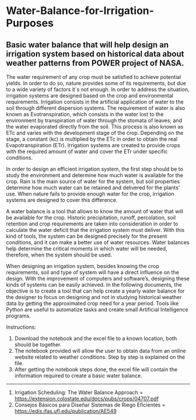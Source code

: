 # Water-Balance-for-Irrigation-Purposes
## Basic water balance that will help design an irrigation system based on historical data about weather patterns from POWER project of NASA.

The water requirement of any crop must be satisfied to achieve potential yields. In order to do so, nature provides some of its requirements, but due to a wide variety of factors it´s not enough. In order to address the situation, irrigation systems are designed based on the crop and environmental requirements. 
Irrigation consists in the artificial application of water to the soil through different dispersion systems. The requirement of water is also known as Evotranspiration, which consists in the water lost to the environment by transpiration of water through the stomata of leaves; and the water evaporated directly from the soil. This process is also known as ETc and varies with the development stage of the crop. Depending on the stage, a constant (kc) is multiplied by the ETc in order to obtain the real Evapotranspiration (ETr). Irrigation systems are created to provide crops with the required amount of water and cover the ETr under specific conditions.

In order to design an efficient irrigation system, the first step should be to study the environment and determine how much water is available for the crop. Rain is the main source of water for the system, but soil properties determine how much water can be retained and delivered for the plants’ use. When nature fails to provide enough water for the crop, irrigation systems are designed to cover this difference.

A water balance is a tool that allows to know the amount of water that will be available for the crop. Historic precipitation, runoff, percolation, soil retention and crop requirements are taken into consideration in order to calculate the water deficit that the irrigation system must deliver. With this kind of tools, the system can be designed precisely for the present conditions, and it can make a better use of water resources. Water balances help determine the critical moments in which water will be needed, therefore, when the system should be used. 

When designing an irrigation system, besides knowing the crop requirements, soil and type of system will have a direct influence on the design. With the improvement of computers and software’s, designing these kinds of systems can be easily achieved. In the following documents, the objective is to create a tool that can help create a yearly water balance for the designer to focus on designing and not in studying historical weather data by getting the approximated crop need for a year period. Tools like Python are useful to automatize tasks and create small Artificial Intelligence programs.

Instructions:
  1. Download the notebook and the excel file to a known location, both should be together.
  2. The notebook provided will allow the user to obtain data from an online website related to weather conditions. Step by step is explained on the file.
  3. After getting the notebook steps done, the excel file will contain the information required to create a basic water balance.
  
_____________________________________________________________________________________________________________________________________________________________________
1. Irrigation Scheduling: The Water Balance Approach = https://extension.colostate.edu/docs/pubs/crops/04707.pdf 
2. Consejos Básicos para Diseñar Sistemas de Riego Eficientes = https://edis.ifas.ufl.edu/publication/AE549
